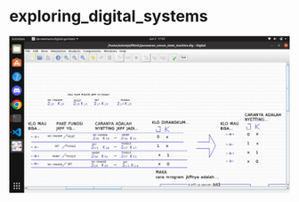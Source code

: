 # exploring_digital_systems
![](lampu_penyebrangan_primitif/step1_klo_mau_JKFF_ini_cheatsheet_modenya.png)  
